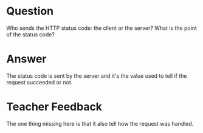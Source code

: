 # Question

Who sends the HTTP status code: the client or the server? What is the point of the status code?

# Answer

The status code is sent by the server and it's the value used to tell if the request succeeded or not.

# Teacher Feedback
The one thing missing here is that it also tell how the request was handled.
